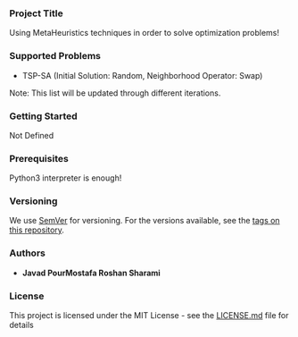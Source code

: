 ### Project Title

Using MetaHeuristics techniques in order to solve optimization problems!<br>

### Supported Problems

* TSP-SA (Initial Solution: Random, Neighborhood Operator: Swap)

Note: This list will be updated through different iterations.

### Getting Started

Not Defined 

### Prerequisites

Python3 interpreter is enough!

### Versioning

We use [SemVer](http://semver.org/) for versioning. For the versions available, see the [tags on this repository](https://github.com/your/project/tags). 

### Authors

* **Javad PourMostafa Roshan Sharami** 

### License

This project is licensed under the MIT License - see the [LICENSE.md](LICENSE.md) file for details

